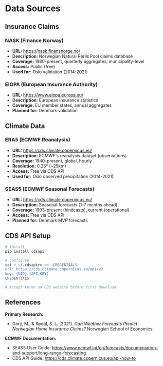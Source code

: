 # Data Sources

## Insurance Claims

### NASK (Finance Norway)
- **URL:** https://nask.finansnorge.no/
- **Description:** Norwegian Natural Perils Pool claims database
- **Coverage:** 1980-present, quarterly aggregates, municipality-level
- **Access:** Public (free)
- **Used for:** Oslo validation (2014-2021)

### EIOPA (European Insurance Authority)
- **URL:** https://www.eiopa.europa.eu/
- **Description:** European insurance statistics
- **Coverage:** EU member states, annual aggregates
- **Planned for:** Denmark validation

## Climate Data

### ERA5 (ECMWF Reanalysis)
- **URL:** https://cds.climate.copernicus.eu/
- **Description:** ECMWF's reanalysis dataset (observations)
- **Coverage:** 1940-present, global, hourly
- **Resolution:** 0.25° (~25km)
- **Access:** Free via CDS API
- **Used for:** Oslo observed precipitation (2014-2021)

### SEAS5 (ECMWF Seasonal Forecasts)
- **URL:** https://cds.climate.copernicus.eu/
- **Description:** Seasonal forecasts (1-7 months ahead)
- **Coverage:** 1993-present (hindcasts), current (operational)
- **Access:** Free via CDS API
- **Planned for:** Denmark MVP forecasts

## CDS API Setup

```bash
# Install
pip install cdsapi

# Configure
cat > ~/.cdsapirc << 'CREDENTIALS'
url: https://cds.climate.copernicus.eu/api/v2
key: {UID}:{API_KEY}
CREDENTIALS

# Accept terms on CDS website before first download
```

## References

**Primary Research:**
- Gorji, M., & Rødal, S. L. (2021). *Can Weather Forecasts Predict Norwegian Home Insurance Claims?* Norwegian School of Economics.

**ECMWF Documentation:**
- SEAS5 User Guide: https://www.ecmwf.int/en/forecasts/documentation-and-support/long-range-forecasting
- CDS API Guide: https://cds.climate.copernicus.eu/api-how-to
